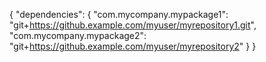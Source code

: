 {
  "dependencies": {
    "com.mycompany.mypackage1": "git+https://github.example.com/myuser/myrepository1.git",
    "com.mycompany.mypackage2": "git+https://github.example.com/myuser/myrepository2"
  }
}
